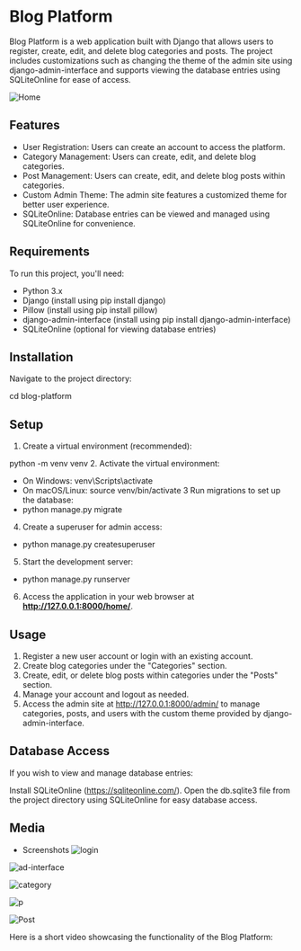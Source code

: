 # Blog Platform
Blog Platform is a web application built with Django that allows users to register, create, edit, and delete blog categories and posts. The project includes customizations such as changing the theme of the admin site using django-admin-interface and supports viewing the database entries using SQLiteOnline for ease of access.

![Home](https://github.com/maryam246/Blogs/assets/143519643/4293d2c0-7c0f-49f6-a47d-2a61f0d6b69a)


## Features
- User Registration: Users can create an account to access the platform.
- Category Management: Users can create, edit, and delete blog categories.
- Post Management: Users can create, edit, and delete blog posts within categories.
- Custom Admin Theme: The admin site features a customized theme for better user experience.
- SQLiteOnline: Database entries can be viewed and managed using SQLiteOnline for convenience.
## Requirements
To run this project, you'll need:

- Python 3.x
- Django (install using pip install django)
- Pillow (install using pip install pillow)
- django-admin-interface (install using pip install django-admin-interface)
- SQLiteOnline (optional for viewing database entries)
## Installation
Navigate to the project directory:

cd blog-platform
## Setup
1. Create a virtual environment (recommended):

python -m venv venv
2. Activate the virtual environment:
- On Windows:
 venv\Scripts\activate
- On macOS/Linux:
  source venv/bin/activate
3 Run migrations to set up the database:
- python manage.py migrate
4. Create a superuser for admin access:

- python manage.py createsuperuser
5. Start the development server:

- python manage.py runserver
6. Access the application in your web browser at **http://127.0.0.1:8000/home/**.
## Usage
1. Register a new user account or login with an existing account.
2. Create blog categories under the "Categories" section.
3. Create, edit, or delete blog posts within categories under the "Posts" section.
4. Manage your account and logout as needed.
5. Access the admin site at http://127.0.0.1:8000/admin/ to manage categories, posts, and users with the custom theme provided by django-admin-interface.
## Database Access
If you wish to view and manage database entries:

Install SQLiteOnline (https://sqliteonline.com/).
Open the db.sqlite3 file from the project directory using SQLiteOnline for easy database access.
## Media
- Screenshots
  ![login](https://github.com/maryam246/Blogs/assets/143519643/5b11c654-0da4-45f2-b64a-ff29cbe18b19)

![ad-interface](https://github.com/maryam246/Blogs/assets/143519643/07164fd7-1543-4b71-b8c7-840022311878)

![category](https://github.com/maryam246/Blogs/assets/143519643/e61bf963-0dfc-4716-b8d3-1f4e2f22aabc)

![p](https://github.com/maryam246/Blogs/assets/143519643/1f53cd17-69b3-48e4-846c-4c2e5893fc5e)

![Post](https://github.com/maryam246/Blogs/assets/143519643/29248200-934f-46bc-9da1-501f79fa936b)

Here is a short video showcasing the functionality of the Blog Platform:

